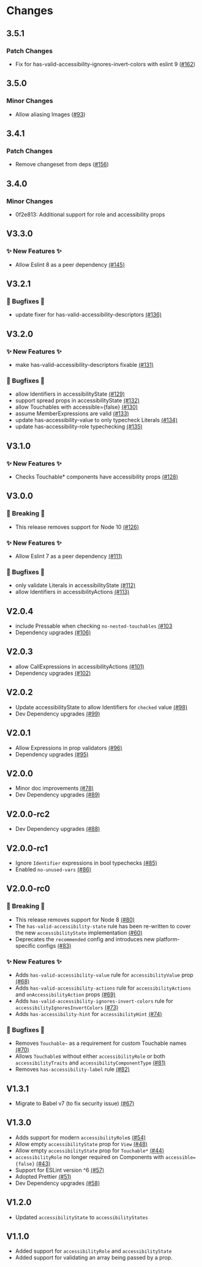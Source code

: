 # Changes

## 3.5.1

### Patch Changes

- Fix for has-valid-accessibility-ignores-invert-colors with eslint 9 ([#162](https://github.com/FormidableLabs/eslint-plugin-react-native-a11y/pull/162))

## 3.5.0

### Minor Changes

- Allow aliasing Images ([#93](https://github.com/FormidableLabs/eslint-plugin-react-native-a11y/pull/93))

## 3.4.1

### Patch Changes

- Remove changeset from deps ([#156](https://github.com/FormidableLabs/eslint-plugin-react-native-a11y/pull/156))

## 3.4.0

### Minor Changes

- 0f2e813: Additional support for role and accessibility props

## V3.3.0

### ✨ New Features ✨

- Allow Eslint 8 as a peer dependency [(#145)](https://github.com/FormidableLabs/eslint-plugin-react-native-a11y/pull/145)

## V3.2.1

### 🐛 Bugfixes 🐛

- update fixer for has-valid-accessibility-descriptors [(#136)](https://github.com/FormidableLabs/eslint-plugin-react-native-a11y/pull/136)

## V3.2.0

### ✨ New Features ✨

- make has-valid-accessibility-descriptors fixable [(#131)](https://github.com/FormidableLabs/eslint-plugin-react-native-a11y/pull/131)

### 🐛 Bugfixes 🐛

- allow Identifiers in accessibilityState [(#129)](https://github.com/FormidableLabs/eslint-plugin-react-native-a11y/pull/129)
- support spread props in accessibilityState [(#132)](https://github.com/FormidableLabs/eslint-plugin-react-native-a11y/pull/132)
- allow Touchables with accessible={false} [(#130)](https://github.com/FormidableLabs/eslint-plugin-react-native-a11y/pull/130)
- assume MemberExpressions are valid [(#133)](https://github.com/FormidableLabs/eslint-plugin-react-native-a11y/pull/133)
- update has-accessibility-value to only typecheck Literals [(#134)](https://github.com/FormidableLabs/eslint-plugin-react-native-a11y/pull/134)
- update has-accessibility-role typechecking [(#135)](https://github.com/FormidableLabs/eslint-plugin-react-native-a11y/pull/135)

## V3.1.0

### ✨ New Features ✨

- Checks Touchable\* components have accessibility props [(#128)](https://github.com/FormidableLabs/eslint-plugin-react-native-a11y/pull/128)

## V3.0.0

### 🚨 Breaking 🚨

- This release removes support for Node 10 [(#126)](https://github.com/FormidableLabs/eslint-plugin-react-native-a11y/pull/126)

### ✨ New Features ✨

- Allow Eslint 7 as a peer dependency [(#111)](https://github.com/FormidableLabs/eslint-plugin-react-native-a11y/pull/111)

### 🐛 Bugfixes 🐛

- only validate Literals in accessibilityState [(#112)](https://github.com/FormidableLabs/eslint-plugin-react-native-a11y/pull/112)
- allow Identifiers in accessibilityActions [(#113)](https://github.com/FormidableLabs/eslint-plugin-react-native-a11y/pull/113)

## V2.0.4

- include Pressable when checking `no-nested-touchables` [(#103](https://github.com/FormidableLabs/eslint-plugin-react-native-a11y/pull/103)
- Dependency upgrades [(#106)](https://github.com/FormidableLabs/eslint-plugin-react-native-a11y/pull/106)

## V2.0.3

- allow CallExpressions in accessibilityActions [(#101)](https://github.com/FormidableLabs/eslint-plugin-react-native-a11y/pull/101)
- Dependency upgrades [(#102)](https://github.com/FormidableLabs/eslint-plugin-react-native-a11y/pull/102)

## V2.0.2

- Update accessibilityState to allow Identifiers for `checked` value [(#98)](https://github.com/FormidableLabs/eslint-plugin-react-native-a11y/pull/98)
- Dev Dependency upgrades [(#99)](https://github.com/FormidableLabs/eslint-plugin-react-native-a11y/pull/99)

## V2.0.1

- Allow Expressions in prop validators [(#96)](https://github.com/FormidableLabs/eslint-plugin-react-native-a11y/pull/96)
- Dependency upgrades [(#95)](https://github.com/FormidableLabs/eslint-plugin-react-native-a11y/pull/95)

## V2.0.0

- Minor doc improvements [(#78)](https://github.com/FormidableLabs/eslint-plugin-react-native-a11y/pull/78)
- Dev Dependency upgrades [(#89)](https://github.com/FormidableLabs/eslint-plugin-react-native-a11y/pull/89)

## V2.0.0-rc2

- Dev Dependency upgrades [(#88)](https://github.com/FormidableLabs/eslint-plugin-react-native-a11y/pull/88)

## V2.0.0-rc1

- Ignore `Identifier` expressions in bool typechecks [(#85)](https://github.com/FormidableLabs/eslint-plugin-react-native-a11y/pull/85)
- Enabled `no-unused-vars` [(#86)](https://github.com/FormidableLabs/eslint-plugin-react-native-a11y/pull/86)

## V2.0.0-rc0

### 🚨 Breaking 🚨

- This release removes support for Node 8 [(#80)](https://github.com/FormidableLabs/eslint-plugin-react-native-a11y/pull/80)
- The `has-valid-accessibility-state` rule has been re-written to cover the new `accessibilityState` implementation [(#60)](https://github.com/FormidableLabs/eslint-plugin-react-native-a11y/pull/60)
- Deprecates the `recommended` config and introduces new platform-specific configs [(#83)](https://github.com/FormidableLabs/eslint-plugin-react-native-a11y/pull/83)

### ✨ New Features ✨

- Adds `has-valid-accessibility-value` rule for `accessibilityValue` prop [(#68)](https://github.com/FormidableLabs/eslint-plugin-react-native-a11y/pull/68)
- Adds `has-valid-accessibility-actions` rule for `accessibilityActions` and `onAccessibilityAction` props [(#69)](https://github.com/FormidableLabs/eslint-plugin-react-native-a11y/pull/69)
- Adds `has-valid-accessibility-ignores-invert-colors` rule for `accessibilityIgnoresInvertColors` [(#73)](https://github.com/FormidableLabs/eslint-plugin-react-native-a11y/pull/73)
- Adds `has-accessibility-hint` for `accessibilityHint` [(#74)](https://github.com/FormidableLabs/eslint-plugin-react-native-a11y/pull/74)

### 🐛 Bugfixes 🐛

- Removes `Touchable~` as a requirement for custom Touchable names [(#70)](https://github.com/FormidableLabs/eslint-plugin-react-native-a11y/pull/70)
- Allows `Touchable`s without either `accessibilityRole` or both `accessibilityTraits` and `accessibilityComponentType` [(#81)](https://github.com/FormidableLabs/eslint-plugin-react-native-a11y/pull/81)
- Removes `has-accessibility-label` rule [(#82)](https://github.com/FormidableLabs/eslint-plugin-react-native-a11y/pull/82)

## V1.3.1

- Migrate to Babel v7 (to fix security issue) [(#67)](https://github.com/FormidableLabs/eslint-plugin-react-native-a11y/pull/67)

## V1.3.0

- Adds support for modern `accessibilityRole`s [(#54)](https://github.com/FormidableLabs/eslint-plugin-react-native-a11y/pull/54)
- Allow empty `accessibilityState` prop for `View` [(#48)](https://github.com/FormidableLabs/eslint-plugin-react-native-a11y/pull/48)
- Allow empty `accessibilityState` prop for `Touchable*` [(#44)](https://github.com/FormidableLabs/eslint-plugin-react-native-a11y/pull/44)
- `accessibilityRole` no longer required on Components with `accessible={false}` [(#43)](https://github.com/FormidableLabs/eslint-plugin-react-native-a11y/pull/43)
- Support for ESLint version ^6 [(#57)](https://github.com/FormidableLabs/eslint-plugin-react-native-a11y/pull/57)
- Adopted Prettier [(#51)](https://github.com/FormidableLabs/eslint-plugin-react-native-a11y/pull/51)
- Dev Dependency upgrades [(#58)](https://github.com/FormidableLabs/eslint-plugin-react-native-a11y/pull/58)

## V1.2.0

- Updated `accessibilityState` to `accessibilityStates`

## V1.1.0

- Added support for `accessibilityRole` and `accessibilityState`
- Added support for validating an array being passed by a prop.
